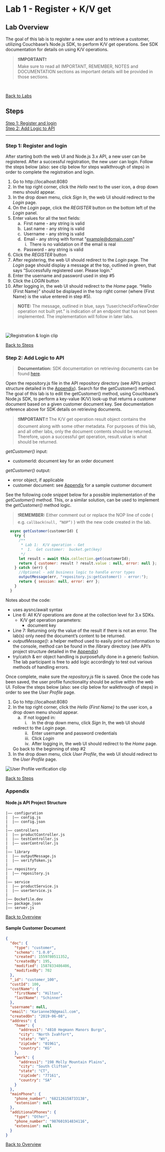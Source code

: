 # Lab 1 - Register + K/V get

## Lab Overview

The goal of this lab is to register a new user and to retrieve a customer, utilizing Couchbase’s Node.js SDK, to perform K/V get operations.   See SDK documentation for details on using K/V operations.

>:exclamation:**IMPORTANT**:exclamation:<br> Make sure to read all IMPORTANT, REMEMBER, NOTES and DOCUMENTATION sections as important details will be provided in those sections.

<br>

[Back to Labs](./windows_labs.md)<br> 

## Steps

[Step 1: Register and login](#step-1-regist-and-login)<br> 
[Step 2: Add Logic to API](#step-2-add-logic-to-api)<br> 

***

### Step 1: Register and login

After starting both the web UI and Node.js 3.x API, a new user can be registered.  After a successful registration, the new user can login.  Follow the steps below (also:  see clip below for steps walkthrough of steps) in order to complete the registration and login.

1. Go to http://localhost:8080
2. In the top right corner, click the *Hello* next to the user icon, a drop down menu should appear.
3. In the drop down menu, click *Sign In*, the web UI should redirect to the *Login* page.
4. On the *Login* page, click the *REGISTER* button on the bottom left of the *Login* panel.
5. Enter values for all the text fields:<br> 
&nbsp;&nbsp;&nbsp;&nbsp;a.&nbsp;&nbsp;First name - any string is valid<br> 
&nbsp;&nbsp;&nbsp;&nbsp;b.&nbsp;&nbsp;Last name - any string is valid<br> 
&nbsp;&nbsp;&nbsp;&nbsp;c.&nbsp;&nbsp;Username - any string is valid<br> 
&nbsp;&nbsp;&nbsp;&nbsp;d.&nbsp;&nbsp;Email - any string with format "example@domain.com"<br> 
&nbsp;&nbsp;&nbsp;&nbsp;&nbsp;&nbsp;&nbsp;&nbsp;&nbsp;&nbsp;i.&nbsp;&nbsp;There is no validation on if the email is real<br> 
&nbsp;&nbsp;&nbsp;&nbsp;e.&nbsp;&nbsp;Password - any string is valid<br> 
6. Click the *REGISTER* button
7. After registering, the web UI should redirect to the *Login* page.  The *Login* page should display a message at the top, outlined in green, that says “Successfully registered user.  Please login.”
8. Enter the username and password used in step #5
9. Click the *LOGIN* button
10. After logging in, the web UI should redirect to the *Home* page.  “Hello {First Name}” should be displayed in the top right corner (where {First Name} is the value entered in step #5).

>**NOTE:**  The message, outlined in blue, says “/user/checkForNewOrder operation not built yet.” is indication of an endpoint that has not been implemented.  The implementation will follow in later labs.
<br> 

![Registration & login clip](./images/registration_login.gif)

[Back to Steps](#steps)<br> 

### Step 2: Add Logic to API

>**Documentation:**  SDK documentation on retrieving documents can be found [here](https://docs.couchbase.com/nodejs-sdk/current/howtos/kv-operations.html#retrieving-full-documents).

Open the repository.js file in the API repository directory (see API’s project structure detailed in the [Appendix](#nodejs-api-project-structure)).  Search for the getCustomer() method.  The goal of this lab is to edit the getCustomer() method, using Couchbase’s Node.js SDK, to perform a key-value (K/V) look-up that returns a customer document based on a given customer document key.  See documentation reference above for SDK details on retrieving documents.

>:exclamation:**IMPORTANT:**:exclamation: The K/V get operation result object contains the document along with some other metadata.  For purposes of this lab, and all other labs, only the document contents should be returned.  Therefore, upon a successful get operation, result.value is what should be returned.

*getCustomer()* input:
- customerId:  document key for an order document

*getCustomer()* output:
- error object, if applicable
- customer document:  see [Appendix](#sample-customer-document) for a sample customer document

See the following code snippet below for a possible implementation of the *getCustomer()* method.  This, or a similar solution, can be used to implement the *getCustomer()* method logic.  

>:exclamation:**REMEMBER:**  Either comment out or replace the NOP line of code ( e.g. ```callback(null, “NOP”)``` ) with the new code created in the lab.

```javascript
  async getCustomer(customerId) {
    try {
      /**
       * Lab 1:  K/V operation - Get
       *  1.  Get customer:  bucket.get(key)
       */
      let result = await this.collection.get(customerId);
      return { customer: result ? result.value : null, error: null };
    } catch (err) {
      //Optional - add business logic to handle error types
      outputMessage(err, "repository.js:getCustomer() - error:");
      return { session: null, error: err };
    }
  }
```

Notes about the code:
- uses aysnc/await syntax
- Line 6:  All K/V operations are done at the collection level for 3.x SDKs.
  + K/V get operation parameters:
    * document key
- Line 7:  Returning only the value of the result if there is not an error.  The lab(s) only need the document’s content to be returned.
- *outputMessage()*:  a helper method used to easily print out information to the console, method can be found in the /library directory (see API’s project structure detailed in the [Appendix](#nodejs-api-project-structure))
- try/catch & err object handling is purposefully done in a generic fashion.  The lab participant is free to add logic accordingly to test out various methods of handling errors.

Once complete, make sure the *repository.js* file is saved.  Once the code has been saved, the user profile functionality should be active within the web UI.   Follow the steps below (also:  see clip below for walkthrough of steps) in order to see the *User Profile* page.

1. Go to http://localhost:8080
2. In the top right corner, click the *Hello {First Name}* to the user icon, a drop down menu should appear.<br> 
&nbsp;&nbsp;&nbsp;&nbsp;a.&nbsp;&nbsp;If not logged in:<br> 
&nbsp;&nbsp;&nbsp;&nbsp;&nbsp;&nbsp;&nbsp;&nbsp;&nbsp;&nbsp;i.&nbsp;&nbsp;&nbsp;&nbsp;In the drop down menu, click *Sign In*, the web UI should redirect to the *Login* page.<br> 
&nbsp;&nbsp;&nbsp;&nbsp;&nbsp;&nbsp;&nbsp;&nbsp;&nbsp;&nbsp;ii.&nbsp;&nbsp;&nbsp;Enter username and password credentials<br> 
&nbsp;&nbsp;&nbsp;&nbsp;&nbsp;&nbsp;&nbsp;&nbsp;&nbsp;&nbsp;iii.&nbsp;&nbsp;Click *Login*<br> 
&nbsp;&nbsp;&nbsp;&nbsp;&nbsp;&nbsp;&nbsp;&nbsp;&nbsp;&nbsp;iv.&nbsp;&nbsp;After logging in, the web UI should redirect to the *Home* page.  Go back to the beginning of step #2<br> 
3. In the drop down menu, click *User Profile*, the web UI should redirect to the *User Profile* page.

![User Profile verification clip](./images/user_profile.gif)

[Back to Steps](#steps)<br> 

### Appendix
#### Node.js API Project Structure

```
|—— configuration
|  |—— config.js
|  |—— config.json
|
|—— controllers
|  |—— productController.js
|  |—— testController.js
|  |—— userController.js
|
|—— library
|  |—— outputMessage.js
|  |—— verifyToken.js
|
|—— repository
|  |—— repository.js
|
|—— service
|  |—— productService.js
|  |—— userService.js
|
|—— Dockefile.dev
|—— package.json
|—— server.js
```

[Back to Overview](#lab-overview)<br> 

#### Sample Customer Document

```json
{
  "doc": {
    "type": "customer",
    "schema": "1.0.0",
    "created": 1559780511352,
    "createdBy": 195,
    "modified": 1587833486406,
    "modifiedBy": 702
  },
  "_id": "customer_100",
  "custId": 100,
  "custName": {
    "firstName": "Hilton",
    "lastName": "Schinner"
  },
  "username": null,
  "email": "Karianne39@gmail.com",
  "createdOn": "2019-06-08",
  "address": {
    "home": {
      "address1": "4810 Hegmann Manors Burgs",
      "city": "North Ivahfort",
      "state": "WY",
      "zipCode": "01961",
      "country": "KG"
    },
    "work": {
      "address1": "198 Molly Mountain Plains",
      "city": "South Clifton",
      "state": "CT",
      "zipCode": "77161",
      "country": "SA"
    }
  },
  "mainPhone": {
    "phone_number": "682126158733138",
    "extension": null
  },
  "additionalPhones": {
    "type": "Other",
    "phone_number": "987601914834116",
    "extension": null
  }
}

```

[Back to Overview](#lab-overview)<br> 
